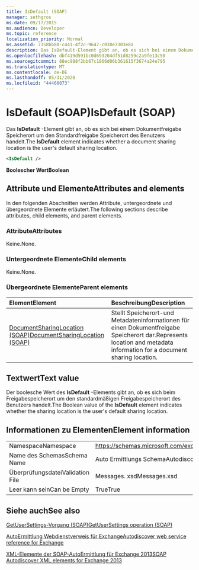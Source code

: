 ```yaml
---
title: IsDefault (SOAP)
manager: sethgros
ms.date: 09/17/2015
ms.audience: Developer
ms.topic: reference
localization_priority: Normal
ms.assetid: 7358bb88-c441-4f2c-9647-c030e7303e8a
description: Das IsDefault-Element gibt an, ob es sich bei einem Dokumentfreigabe Speicherort um den Standardfreigabe Speicherort des Benutzers handelt.
ms.openlocfilehash: dbf419d591bc0d693204df51d8259c2a9fe13c50
ms.sourcegitcommit: 88ec988f2bb67c1866d06b361615f3674a24e795
ms.translationtype: MT
ms.contentlocale: de-DE
ms.lasthandoff: 05/31/2020
ms.locfileid: "44466073"
---
```

# <a name="isdefault-soap"></a><span data-ttu-id="93d8a-103">IsDefault (SOAP)</span><span class="sxs-lookup"><span data-stu-id="93d8a-103">IsDefault (SOAP)</span></span>

<span data-ttu-id="93d8a-104">Das **IsDefault** -Element gibt an, ob es sich bei einem Dokumentfreigabe Speicherort um den Standardfreigabe Speicherort des Benutzers handelt.</span><span class="sxs-lookup"><span data-stu-id="93d8a-104">The **IsDefault** element indicates whether a document sharing location is the user's default sharing location.</span></span> 
  
```XML
<IsDefault /> 
```

 <span data-ttu-id="93d8a-105">**Boolescher Wert**</span><span class="sxs-lookup"><span data-stu-id="93d8a-105">**Boolean**</span></span>
## <a name="attributes-and-elements"></a><span data-ttu-id="93d8a-106">Attribute und Elemente</span><span class="sxs-lookup"><span data-stu-id="93d8a-106">Attributes and elements</span></span>

<span data-ttu-id="93d8a-107">In den folgenden Abschnitten werden Attribute, untergeordnete und übergeordnete Elemente erläutert.</span><span class="sxs-lookup"><span data-stu-id="93d8a-107">The following sections describe attributes, child elements, and parent elements.</span></span>
  
### <a name="attributes"></a><span data-ttu-id="93d8a-108">Attribute</span><span class="sxs-lookup"><span data-stu-id="93d8a-108">Attributes</span></span>

<span data-ttu-id="93d8a-109">Keine.</span><span class="sxs-lookup"><span data-stu-id="93d8a-109">None.</span></span>
  
### <a name="child-elements"></a><span data-ttu-id="93d8a-110">Untergeordnete Elemente</span><span class="sxs-lookup"><span data-stu-id="93d8a-110">Child elements</span></span>

<span data-ttu-id="93d8a-111">Keine.</span><span class="sxs-lookup"><span data-stu-id="93d8a-111">None.</span></span>
  
### <a name="parent-elements"></a><span data-ttu-id="93d8a-112">Übergeordnete Elemente</span><span class="sxs-lookup"><span data-stu-id="93d8a-112">Parent elements</span></span>

|<span data-ttu-id="93d8a-113">**Element**</span><span class="sxs-lookup"><span data-stu-id="93d8a-113">**Element**</span></span>|<span data-ttu-id="93d8a-114">**Beschreibung**</span><span class="sxs-lookup"><span data-stu-id="93d8a-114">**Description**</span></span>|
|:-----|:-----|
|[<span data-ttu-id="93d8a-115">DocumentSharingLocation (SOAP)</span><span class="sxs-lookup"><span data-stu-id="93d8a-115">DocumentSharingLocation (SOAP)</span></span>](documentsharinglocation-soap.md) <br/> |<span data-ttu-id="93d8a-116">Stellt Speicherort-und Metadateninformationen für einen Dokumentfreigabe Speicherort dar.</span><span class="sxs-lookup"><span data-stu-id="93d8a-116">Represents location and metadata information for a document sharing location.</span></span>  <br/> |
   
## <a name="text-value"></a><span data-ttu-id="93d8a-117">Textwert</span><span class="sxs-lookup"><span data-stu-id="93d8a-117">Text value</span></span>

<span data-ttu-id="93d8a-118">Der boolesche Wert des **IsDefault** -Elements gibt an, ob es sich beim Freigabespeicherort um den standardmäßigen Freigabespeicherort des Benutzers handelt.</span><span class="sxs-lookup"><span data-stu-id="93d8a-118">The Boolean value of the **IsDefault** element indicates whether the sharing location is the user's default sharing location.</span></span> 
  
## <a name="element-information"></a><span data-ttu-id="93d8a-119">Informationen zu Elementen</span><span class="sxs-lookup"><span data-stu-id="93d8a-119">Element information</span></span>

|||
|:-----|:-----|
|<span data-ttu-id="93d8a-120">Namespace</span><span class="sxs-lookup"><span data-stu-id="93d8a-120">Namespace</span></span>  <br/> |https://schemas.microsoft.com/exchange/2010/Autodiscover  <br/> |
|<span data-ttu-id="93d8a-121">Name des Schemas</span><span class="sxs-lookup"><span data-stu-id="93d8a-121">Schema Name</span></span>  <br/> |<span data-ttu-id="93d8a-122">Auto Ermittlungs Schema</span><span class="sxs-lookup"><span data-stu-id="93d8a-122">Autodiscover schema</span></span>  <br/> |
|<span data-ttu-id="93d8a-123">Überprüfungsdatei</span><span class="sxs-lookup"><span data-stu-id="93d8a-123">Validation File</span></span>  <br/> |<span data-ttu-id="93d8a-124">Messages. xsd</span><span class="sxs-lookup"><span data-stu-id="93d8a-124">Messages.xsd</span></span>  <br/> |
|<span data-ttu-id="93d8a-125">Leer kann sein</span><span class="sxs-lookup"><span data-stu-id="93d8a-125">Can be Empty</span></span>  <br/> |<span data-ttu-id="93d8a-126">True</span><span class="sxs-lookup"><span data-stu-id="93d8a-126">True</span></span>  <br/> |
   
## <a name="see-also"></a><span data-ttu-id="93d8a-127">Siehe auch</span><span class="sxs-lookup"><span data-stu-id="93d8a-127">See also</span></span>



[<span data-ttu-id="93d8a-128">GetUserSettings-Vorgang (SOAP)</span><span class="sxs-lookup"><span data-stu-id="93d8a-128">GetUserSettings operation (SOAP)</span></span>](getusersettings-operation-soap.md)


[<span data-ttu-id="93d8a-129">AutoErmittlung Webdienstverweis für Exchange</span><span class="sxs-lookup"><span data-stu-id="93d8a-129">Autodiscover web service reference for Exchange</span></span>](autodiscover-web-service-reference-for-exchange.md)
  
[<span data-ttu-id="93d8a-130">XML-Elemente der SOAP-AutoErmittlung für Exchange 2013</span><span class="sxs-lookup"><span data-stu-id="93d8a-130">SOAP Autodiscover XML elements for Exchange 2013</span></span>](soap-autodiscover-xml-elements-for-exchange-2013.md)

